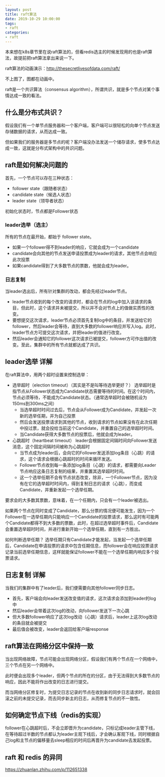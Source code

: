 ```yaml
---
layout: post
title: raft算法
date: 2019-10-29 10:00:00
tags: 
- raft
categories:
- raft
---
```


本来想在k8s章节里在说raft算法的，但看redis选主的时候发现用的也是raft算法，故提前把raft算法拿出来说一下。

raft算法的动画演示：http://thesecretlivesofdata.com/raft/

不上图了，图都在动画中。

raft是一个共识算法（consensus algorithm），所谓共识，就是多个节点对某个事情达成一致的看法。

## 什么是分布式共识？

假设我们有一个单节点服务器和一个客户端，客户端可以很轻松的向单个节点发送存储数据的请求，从而达成一致。

但如果我们的服务器是多节点的呢？客户端没办法发送一个储存请求，使多节点达成一致，这就是分布式架构中的共识问题。

## raft是如何解决问题的

首先，一个节点可以存在三种状态：

- follower state（跟随者状态）
- candidate state（候选人状态）
- leader state（领导者状态）

初始化状态时，节点都是Follower状态

### leader选举（选主）

所有的节点在最开始，都始于 follower state。

- 如果一个follower得不到leader的响应，它就会成为一个candidate
- candidate会向其他的节点发送申请投票成为leader的请求，其他节点会响应此次投票
- 如果candidate得到了大多数节点的票数，他就会成为leader。

### 日志复制

当leader选出后，所有针对集群的改动，都会先经过leader节点。

- leader节点收到的每个改变的请求时，都会在节点的log中加入该请求的条目，但此时，这个请求并未被提交，所以并不会对节点上的值做实质性的改变。
- 要想提交这次请求，leader节点必须首先复制log中的条目，并发送给它的follower，然后leader会等待，直到大多数的follower响应并写入log。此时，leader节点方可提交这次请求，并把leader的值进行改变。
- 然后leader会通知它的follower这次请求已被提交，follower方可作出值的改变。至此，集群中的所有节点就都达成了共识。

## leader选举 详解

在raft算法中，用两个超时设置来控制选举：

- 选举超时（election timeout）（其实是不是叫等待选举更好？）
  选举超时是指节点从Follower状态成为Candidate状态需要等待的时间。在这个时间内，节点必须等待，不能成为Candidate状态。（通常选举超时会被随机设为150ms到300ms之间）
  - 当选举超时时间过去后，节点会从Follower成为Candidate，并发起一次新的选举任期，并为自己投票
  - 然后会发送投票请求到其他的节点，收到请求的节点如果没有在此次任期中投过票，就会投给当前这个Candidate，并重置自己的选举超时时间。
  - 当Candidate获得大多数节点的投票后，他就会成为leader。
- 心跳超时（heartbeat timeout）
  leader会根据固定间隔时间向Follower发送消息，这个固定间隔时间被称为心跳超时
  - 当节点成为leader后，会向它的Follower发送添加log条目（心跳）的请求，这个请求会根据心跳超时的时间来循环发送。
  - Follower节点收到每一条添加log条目（心跳）的请求，都需要向Leader节点响应这条日志复制的结果，并重置其选举超时时间。
  - 这一个选举任期不会有节点状态改变，除非，一个Follower节点，因为没有在它的选举超时时间内，得到复制日志的请求（心跳），而变成Candidate，并重新发起一个选举任期。

要求会的大多数其票数，意味着，在一个任期内，只会有一个leader被选出。

如果两个节点在同时变成了Candidate，那么分票的情况便可能发生，因为一个Follower在一选举任期内只能响应一个Candidate的投票请求，那么这时有可能两个Candidate都得不到大多数的票数，此时，在超过选举超时事件后，Candidate会重置选举超时时间，并进行重新开始一个选举任期，直到有一方胜出。

如何判断选举任期？ 选举任期只有Candidate才能发起，当发起一个选举任期后，Candidate在申请投票的请求中包含任期信息，而follower会在响应投票请求记录当前选举任期信息，这样就能保证follower不能在一个选举任期内响应多个投票请求。

## 日志复制 详解

当我们的集群中有了leader后，我们便需要向其他follower同步日志。

- 首先，客户端会向leader发送改变值的请求，这次请求会添加到leader的log中
- 然后leader会带着这次log的改动，向follower发送下一次心跳
- 但大多数follower响应了这次log改动（心跳）请求后，leader上这次log改动的条目就会被提交
- 最后值会被改变，leader会返回给客户端response

## raft算法在网络分区中保持一致

当出现网络故障，节点可能会出现网络分区，假设我们有两个节点在一个网络中，三个节点在另一个网络中。

此时便会出现多个leader，但两个节点的所在的分区，由于无法得到大多数节点的响应，因此不能将作出改变的日志进行提交。

而当网络分区修复时，为提交日志记录的节点在收到新的同步日志请求时，就会回滚之前的未提交记录，而去同步新主的日志，从而修复节点的不一致性。

## 如何确定节点下线（redis的实现）

follower在心跳超时后，不会立即晋升为candidate，只标记成leader主管下线，在等待超过半数的节点都认为leader主观下线后，才会确认客观下线，同时根据自己log和主节点的偏移量去sleep相应的时间后再晋升为candidate去发起投票。

## raft 和 redis 的异同

https://zhuanlan.zhihu.com/p/112651338

